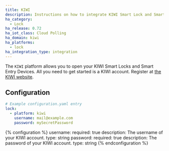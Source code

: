 ```yaml
---
title: KIWI
description: Instructions on how to integrate KIWI Smart Lock and Smart Entry.
ha_category:
  - Lock
ha_release: 0.72
ha_iot_class: Cloud Polling
ha_domain: kiwi
ha_platforms:
  - lock
ha_integration_type: integration
---
```


The `KIWI` platform allows you to open your KIWI Smart Locks and Smart Entry Devices.
All you need to get started is a KIWI account. Register at [the KIWI website](https://kiwi.ki/login/).

## Configuration

```yaml
# Example configuration.yaml entry
lock:
  - platform: kiwi
    username: mail@example.com
    password: mySecretPassword
```

{% configuration %}
username:
  required: true
  description: The username of your KIWI account.
  type: string
password:
  required: true
  description: The password of your KIWI account.
  type: string
{% endconfiguration %}
